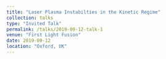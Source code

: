 ```yaml
---
title: "Laser Plasma Instabilties in the Kinetic Regime"
collection: talks
type: "Invited Talk"
permalink: /talks/2019-09-12-talk-1
venue: "First Light Fusion"
date: 2019-09-12
location: "Oxford, UK"
---
```

